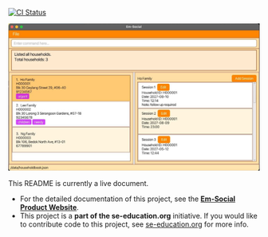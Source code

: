 [![CI Status](https://github.com/AY2425S2-CS2103T-F10-2/tp/workflows/Java%20CI/badge.svg)](https://github.com/se-edu/addressbook-level3/actions)

![Ui](docs/images/Ui.png)


This README is currently a live document.

* For the detailed documentation of this project, see the **[Em-Social Product Website](https://ay2425s2-cs2103t-f10-2.github.io/tp/index.html)**.
* This project is a **part of the se-education.org** initiative. If you would like to contribute code to this project, see [se-education.org](https://se-education.org/#contributing-to-se-edu) for more info.
